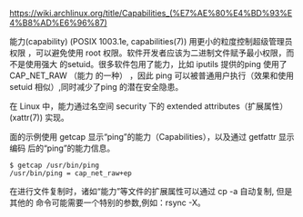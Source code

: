 

https://wiki.archlinux.org/title/Capabilities_(%E7%AE%80%E4%BD%93%E4%B8%AD%E6%96%87)


能力(capability) (POSIX 1003.1e, capabilities(7)) 用更小的粒度控制超级管理员权限
，可以避免使用 root 权限。软件开发者应该为二进制文件赋予最小权限，而不是使用强大
的setuid。很多软件包用了能力，比如 iputils 提供的ping 使用了 CAP_NET_RAW （能力
的一种） ，因此 ping 可以被普通用户执行（效果和使用 setuid 相似）,同时减少了ping
的潜在安全隐患。


在 Linux 中，能力通过名空间 security 下的 extended attributes（扩展属性）
(xattr(7)) 实现。


面的示例使用 getcap 显示“ping”的能力（Capabilities），以及通过 getfattr 显示编码
后的“ping”的能力信息。

    $ getcap /usr/bin/ping
    /usr/bin/ping = cap_net_raw+ep


在进行文件复制时，诸如“能力”等文件的扩展属性可以通过 cp -a 自动复制, 但是其他的
命令可能需要一个特别的参数,例如：rsync -X。
